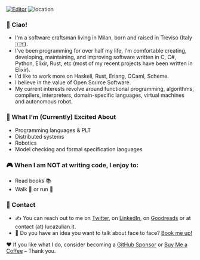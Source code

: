 [![Editor](https://img.shields.io/badge/editor-doom&ndash;emacs-blue)](https://github.com/hlissner/doom-emacs) ![location](https://img.shields.io/badge/location-🇮🇹%20Milan-green)

### 👋 Ciao!

* I'm a software craftsman living in Milan, born and raised in Treviso (Italy 🇮🇹).
* I've been programming for over half my life, I'm comfortable creating, developing, maintaining, and improving software written in C, C#, Python, Elixir, Rust, etc (most of my recent projects have been written in Elixir).
* I'd like to work more on Haskell, Rust, Erlang, OCaml, Scheme.
* I believe in the value of Open Source Software.
* My current interests revolve around functional programming, algorithms, compilers, interpreters, domain-specific languages, virtual machines and autonomous robot.

### 🙌 What I'm (Currently) Excited About

* Programming languages & PLT
* Distributed systems
* Robotics
* Model checking and formal specification languages

### :video_game: When I am NOT at writing code, I enjoy to:

* Read books :books:
* Walk :walking: or run :running:

### 🤝 Contact

* ✍️ You can reach out to me on [Twitter](https://twitter.com/luca_julian), on [LinkedIn](https://www.linkedin.com/in/zulianluca/), on [Goodreads](https://www.goodreads.com/user/show/75913668-luca) or at contact (at) lucazulian.it.  
* 📆 Do you have an idea you want to talk about face to face? [Book me up!](https://calendly.com/luca_julian/office-hours)

❤ If you like what I do, consider becoming a [GitHub Sponsor](https://github.com/sponsors/lucazulian) or [Buy Me a Coffee](https://www.buymeacoffee.com/lucazulian)  – Thank you.
